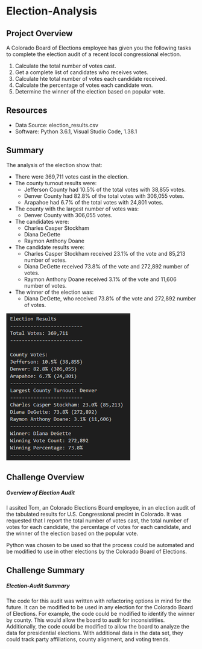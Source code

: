# Election-Analysis

## Project Overview
A Colorado Board of Elections employee has given you the following tasks to complete the election audit of a recent locol congressional election.

1. Calculate the total number of votes cast.
2. Get a complete list of candidates who receives votes.
3. Calculate hte total number of votes each candidate received.
4. Calculate the percentage of votes each candidate won.
5. Determine the winner of the election based on popular vote.

## Resources
- Data Source: election_results.csv
- Software: Python 3.6.1, Visual Studio Code, 1.38.1

## Summary
The analysis of the election show that:
- There were 369,711 votes cast in the election.
- The county turnout results were:
  - Jefferson County had 10.5% of the total votes with 38,855 votes.
  - Denver County had 82.8% of the total votes with 306,055 votes.
  - Arapahoe had 6.7% of the total votes with 24,801 votes.
- The county with the largest number of votes was:
  - Denver County with 306,055 votes.
- The candidates were:
  - Charles Casper Stockham
  - Diana DeGette
  - Raymon Anthony Doane
- The candidate results were:
  - Charles Casper Stockham received 23.1% of the vote and 85,213 number of votes.
  - Diana DeGette received 73.8% of the vote and 272,892 number of votes.
  - Raymon Anthony Doane received 3.1% of the vote and 11,606 number of votes.
- The winner of the election was:
  - Diana DeGette, who received 73.8% of the vote and 272,892 number of votes.

![Election Results](https://github.com/melmink/election-analysis/blob/main/resources/election_results.png)

## Challenge Overview
##### Overview of Election Audit
I assited Tom, an Colorado Elections Board employee, in an election audit of the tabulated results for U.S. Congressional precint in Colorado. It was requested that I report the total number of votes cast, the total number of votes for each candidate, the percentage of votes for each candidate, and the winner of the election based on the popular vote. 

Python was chosen to be used so that the process could be automated and be modified to use in other elections by the Colorado Board of Elections. 

## Challenge Summary
##### Election-Audit Summary
The code for this audit was written with refactoring options in mind for the future. It can be modified to be used in any election for the Colorado Board of Elections. For example, the code could be modified to identify the winner by county. This would allow the board to audit for inconsistities. Additionally, the code could be modified to allow the board to analyze the data for presidential elections. With additional data in the data set, they could track party affiliations, county alignment, and voting trends.

  
